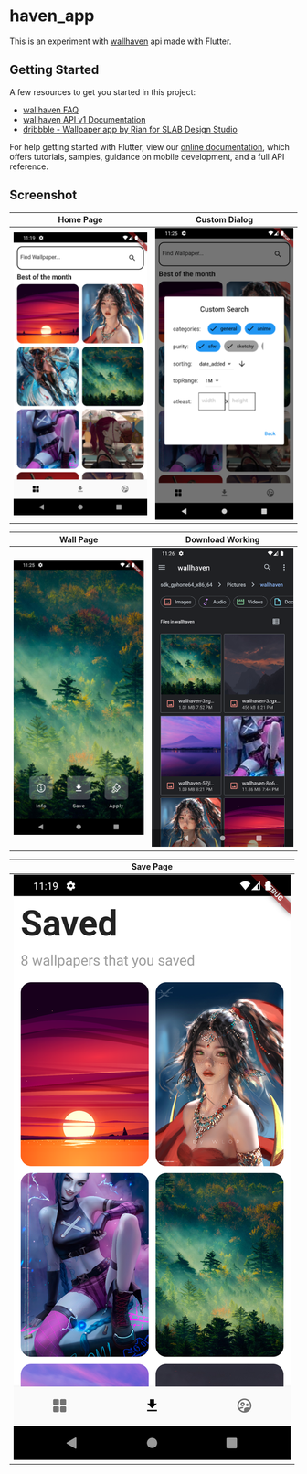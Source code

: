 # haven_app

This is an experiment with [wallhaven](https://wallhaven.cc/) api made with Flutter.

## Getting Started

A few resources to get you started in this project:

- [wallhaven FAQ](https://wallhaven.cc/faq)
- [wallhaven API v1 Documentation](https://wallhaven.cc/help/api)
- [dribbble - Wallpaper app by  Rian for SLAB Design Studio](https://dribbble.com/shots/14808564-Wallpaper-app)

For help getting started with Flutter, view our
[online documentation](https://flutter.dev/docs), which offers tutorials,
samples, guidance on mobile development, and a full API reference.

## Screenshot

|                Home Page                 |                Custom Dialog                 |
| ---------------------------------------- | -------------------------------------------- |
|![Home Page](screenshots/Screenshot_1.png)|![Custom Dialog](screenshots/Screenshot_2.png)|

|                Wall Page                 |                Download Working                 |
| ---------------------------------------- | ----------------------------------------------- |
|![Wall Page](screenshots/Screenshot_3.png)|![Download Working](screenshots/Screenshot_4.png)|

|                Save Page                 |
| ---------------------------------------- |
|![Save Page](screenshots/Screenshot_5.png)|
